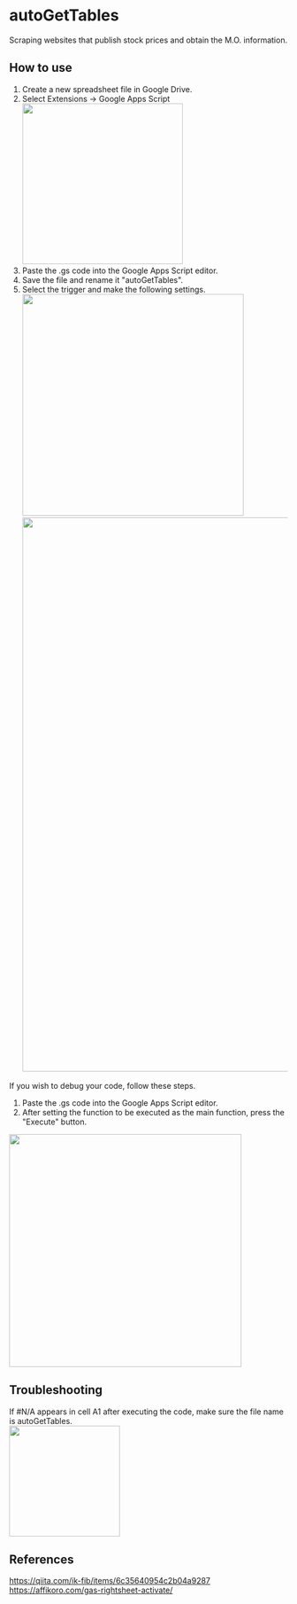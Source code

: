 # autoGetTables
Scraping websites that publish stock prices and obtain the M.O. information.

## How to use
1. Create a new spreadsheet file in Google Drive.
2. Select Extensions -> Google Apps Script
   <img src="https://github.com/Nanraka/autoGetTables/assets/64336110/0ac5e9dc-ff4e-4bb8-b82b-f7c2470f91a2" width="290px">
4. Paste the .gs code into the Google Apps Script editor.
5. Save the file and rename it "autoGetTables".
6. Select the trigger and make the following settings.
   <img src="https://github.com/Nanraka/autoGetTables/assets/64336110/6bf36e94-881d-4770-bac8-b611f6728445" width="400px">
   <img src="https://github.com/Nanraka/autoGetTables/assets/64336110/3fb60c61-9b71-4665-9d75-84e48f657d76" width="1000px">

If you wish to debug your code, follow these steps.
1. Paste the .gs code into the Google Apps Script editor.
2. After setting the function to be executed as the main function, press the "Execute" button.
<img src="https://github.com/Nanraka/autoGetTables/assets/64336110/606b8c7b-9f83-479f-ace9-b9922823ed4d" width="420px">

## Troubleshooting
If #N/A appears in cell A1 after executing the code, make sure the file name is autoGetTables.  
<img src="https://github.com/Nanraka/autoGetTables/assets/64336110/3982322d-c3ae-4de1-a10c-b26ca10de8e9" width="200px">

## References
https://qiita.com/ik-fib/items/6c35640954c2b04a9287<br>
https://affikoro.com/gas-rightsheet-activate/<br>
